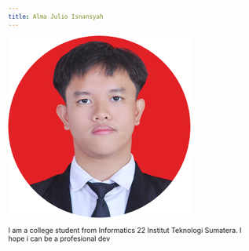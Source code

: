 ```yaml
---
title: Alma Julio Isnansyah
---
```


![Foto Profil](057-circled.png)

I am a college student from Informatics 22 Institut Teknologi Sumatera. I hope i can be a profesional dev
